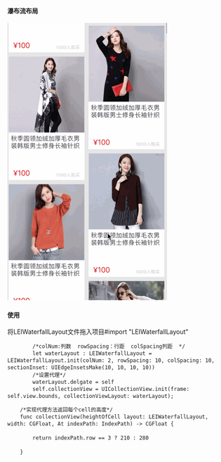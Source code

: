 #### 瀑布流布局

![image](https://github.com/Liuleiwa/LEIWaterfallLayout/blob/master/water_fall.gif)
#### 使用
将LEIWaterfallLayout文件拖入项目#import "LEIWaterfallLayout"
```
        /*colNum:列数  rowSpacing：行距  colSpacing列距  */
        let waterLayout : LEIWaterfallLayout = LEIWaterfallLayout.init(colNum: 2, rowSpacing: 10, colSpacing: 10, sectionInset: UIEdgeInsetsMake(10, 10, 10, 10))
        /*设置代理*/
        waterLayout.delgate = self
        self.collectionView = UICollectionView.init(frame: self.view.bounds, collectionViewLayout: waterLayout);
```

```
    /*实现代理方法返回每个cell的高度*/
    func collectionView(heightOfCell layout: LEIWaterfallLayout, width: CGFloat, At indexPath: IndexPath) -> CGFloat {
        
        return indexPath.row == 3 ? 210 : 280

    }
```
